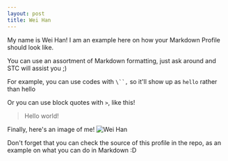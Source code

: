 ```yaml
---
layout: post
title: Wei Han 
---
```


My name is Wei Han! I am an example here on how your Markdown Profile should look like.

You can use an assortment of Markdown formatting, just ask around and STC will assist you ;)

For example, you can use codes with `\``,` so it'll show up as `hello` rather than hello

Or you can use block quotes with `>`, like this!
> Hello world!

Finally, here's an image of me!
![Wei Han](https://picsum.photos/200.png)

Don't forget that you can check the source of this profile in the repo, as an example on what you can do in Markdown :D